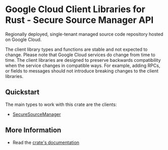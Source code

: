 # Google Cloud Client Libraries for Rust - Secure Source Manager API

<!-- Code generated by sidekick. DO NOT EDIT. -->


Regionally deployed, single-tenant managed source code repository hosted on
Google Cloud.

The client library types and functions are stable and not expected to change.
Please note that Google Cloud services do change from time to time. The client
libraries are designed to preserve backwards compatibility when the service
changes in compatible ways. For example, adding RPCs, or fields to messages
should not introduce breaking changes to the client libraries.

## Quickstart

The main types to work with this crate are the clients:

- [SecureSourceManager]

## More Information

- Read the [crate's documentation](https://docs.rs/google-cloud-securesourcemanager-v1/latest/google-cloud-securesourcemanager-v1)

[SecureSourceManager]: https://docs.rs/google-cloud-securesourcemanager-v1/latest/google_cloud_securesourcemanager_v1/client/struct.SecureSourceManager.html
